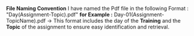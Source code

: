 
**File Naming Convention**
I have named the Pdf file in the following Format : "Day(Assignment-Topic).pdf" 
**for Example :** Day-01(Assignment-TopicName).pdf
→ This format includes the day of the **Training**  and the **Topic** of the assignment to ensure easy identification and retrieval.
